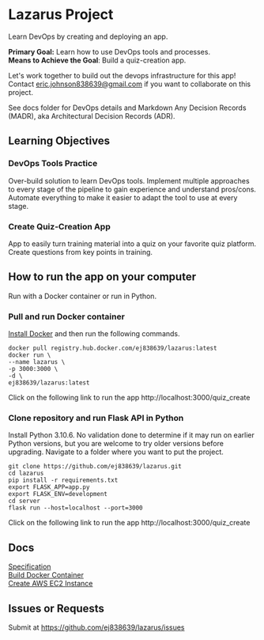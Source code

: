 # Lazarus Project
Learn DevOps by creating and deploying an app. 

**Primary Goal:** Learn how to use DevOps tools and processes.  
**Means to Achieve the Goal**: Build a quiz-creation app.

Let's work together to build out the devops infrastructure for this app! Contact eric.johnson838639@gmail.com if you want to collaborate on this project.

See docs folder for DevOps details and Markdown Any Decision Records (MADR), aka Architectural Decision Records (ADR).

## Learning Objectives
### DevOps Tools Practice
Over-build solution to learn DevOps tools. Implement multiple approaches to every stage of the pipeline to gain experience and understand pros/cons. Automate everything to make it easier to adapt the tool to use at every stage.

### Create Quiz-Creation App
App to easily turn training material into a quiz on your favorite quiz platform. Create questions from key points in training. 

## How to run the app on your computer
Run with a Docker container or run in Python.
### Pull and run Docker container 
[Install Docker](https://docs.docker.com/get-docker/) and then run the following commands.
```shell
docker pull registry.hub.docker.com/ej838639/lazarus:latest
docker run \
--name lazarus \
-p 3000:3000 \
-d \
ej838639/lazarus:latest

```
Click on the following link to run the app
http://localhost:3000/quiz_create

### Clone repository and run Flask API in Python
Install Python 3.10.6. No validation done to determine if it may run on earlier Python versions, but you are welcome to try older versions before upgrading.
Navigate to a folder where you want to put the project.
```shell
git clone https://github.com/ej838639/lazarus.git
cd lazarus
pip install -r requirements.txt
export FLASK_APP=app.py
export FLASK_ENV=development
cd server
flask run --host=localhost --port=3000

```
Click on the following link to run the app
http://localhost:3000/quiz_create

## Docs
[Specification](https://github.com/ej838639/lazarus/blob/main/docs/spec.md)  
[Build Docker Container](https://github.com/ej838639/lazarus/blob/main/docs/devops/docker/docker.md)  
[Create AWS EC2 Instance](https://github.com/ej838639/lazarus/blob/main/docs/devops/aws/ec2_build_container.md)  

## Issues or Requests
Submit at https://github.com/ej838639/lazarus/issues